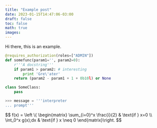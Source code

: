 ```yaml
---
title: "Example post"
date: 2023-01-15T14:47:06-03:00
draft: false
toc: false
math: true
images:
---
```


Hi there, this is an example.


```python
@requires_authorization(roles=["ADMIN"])
def somefunc(param1='', param2=0):
    r'''A docstring'''
    if param1 > param2: # interesting
        print 'Gre\'ater'
    return (param2 - param1 + 1 + 0b10l) or None

class SomeClass:
    pass

>>> message = '''interpreter
... prompt'''
```

$$
f(x) = \left \\{
  \begin{matrix}
    \sum_{i=0}^x \frac{i}{2} & \text{if } x=0 \\\\
    \int_0^x g(x)\;dx & \text{if } x \neq 0
\end{matrix}\right.
$$